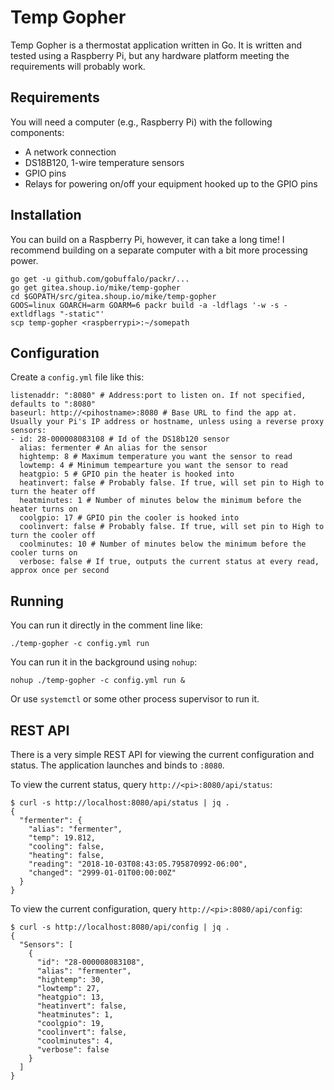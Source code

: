 # Temp Gopher

Temp Gopher is a thermostat application written in Go. It is written and tested using a Raspberry Pi, but any hardware platform meeting the requirements will probably work.

## Requirements

You will need a computer (e.g., Raspberry Pi) with the following components:

* A network connection
* DS18B120, 1-wire temperature sensors
* GPIO pins
* Relays for powering on/off your equipment hooked up to the GPIO pins

## Installation

You can build on a Raspberry Pi, however, it can take a long time! I recommend building on a separate computer with a bit more processing power.

```
go get -u github.com/gobuffalo/packr/...
go get gitea.shoup.io/mike/temp-gopher
cd $GOPATH/src/gitea.shoup.io/mike/temp-gopher
GOOS=linux GOARCH=arm GOARM=6 packr build -a -ldflags '-w -s -extldflags "-static"'
scp temp-gopher <raspberrypi>:~/somepath
```

## Configuration

Create a `config.yml` file like this:

```
listenaddr: ":8080" # Address:port to listen on. If not specified, defaults to ":8080"
baseurl: http://<pihostname>:8080 # Base URL to find the app at. Usually your Pi's IP address or hostname, unless using a reverse proxy
sensors:
- id: 28-000008083108 # Id of the DS18b120 sensor
  alias: fermenter # An alias for the sensor
  hightemp: 8 # Maximum temperature you want the sensor to read
  lowtemp: 4 # Minimum tempearture you want the sensor to read
  heatgpio: 5 # GPIO pin the heater is hooked into
  heatinvert: false # Probably false. If true, will set pin to High to turn the heater off
  heatminutes: 1 # Number of minutes below the minimum before the heater turns on
  coolgpio: 17 # GPIO pin the cooler is hooked into
  coolinvert: false # Probably false. If true, will set pin to High to turn the cooler off
  coolminutes: 10 # Number of minutes below the minimum before the cooler turns on
  verbose: false # If true, outputs the current status at every read, approx once per second
```

## Running

You can run it directly in the comment line like:

```
./temp-gopher -c config.yml run
```

You can run it in the background using `nohup`:

```
nohup ./temp-gopher -c config.yml run &
```

Or use `systemctl` or some other process supervisor to run it.

## REST API

There is a very simple REST API for viewing the current configuration and status. The application launches and binds to `:8080`.

To view the current status, query `http://<pi>:8080/api/status`:

```
$ curl -s http://localhost:8080/api/status | jq .
{
  "fermenter": {
    "alias": "fermenter",
    "temp": 19.812,
    "cooling": false,
    "heating": false,
    "reading": "2018-10-03T08:43:05.795870992-06:00",
    "changed": "2999-01-01T00:00:00Z"
  }
}
```

To view the current configuration, query `http://<pi>:8080/api/config`:

```
$ curl -s http://localhost:8080/api/config | jq .
{
  "Sensors": [
    {
      "id": "28-000008083108",
      "alias": "fermenter",
      "hightemp": 30,
      "lowtemp": 27,
      "heatgpio": 13,
      "heatinvert": false,
      "heatminutes": 1,
      "coolgpio": 19,
      "coolinvert": false,
      "coolminutes": 4,
      "verbose": false
    }
  ]
}
```
